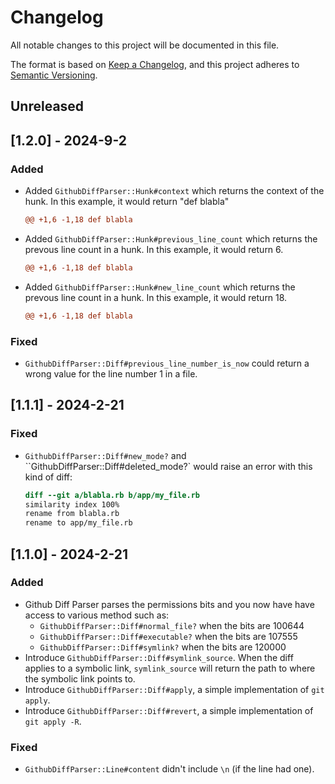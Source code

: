 # Changelog
All notable changes to this project will be documented in this file.

The format is based on [Keep a Changelog](https://keepachangelog.com/en/1.0.0/),
and this project adheres to [Semantic Versioning](https://semver.org/spec/v2.0.0.html).

## Unreleased

## [1.2.0] - 2024-9-2
### Added
- Added `GithubDiffParser::Hunk#context` which returns the context of the hunk.
  In this example, it would return "def blabla"
  ```diff
  @@ +1,6 -1,18 def blabla
  ```

- Added `GithubDiffParser::Hunk#previous_line_count` which returns the prevous line count in a hunk.
  In this example, it would return 6.
  ```diff
  @@ +1,6 -1,18 def blabla
  ```

- Added `GithubDiffParser::Hunk#new_line_count` which returns the prevous line count in a hunk.
  In this example, it would return 18.
  ```diff
  @@ +1,6 -1,18 def blabla
  ```

### Fixed
- `GithubDiffParser::Diff#previous_line_number_is_now` could return a wrong value
  for the line number 1 in a file.

## [1.1.1] - 2024-2-21
### Fixed
- `GithubDiffParser::Diff#new_mode?` and ``GithubDiffParser::Diff#deleted_mode?` would raise
  an error with this kind of diff:

  ```diff
  diff --git a/blabla.rb b/app/my_file.rb
  similarity index 100%
  rename from blabla.rb
  rename to app/my_file.rb
  ```

## [1.1.0] - 2024-2-21
### Added
- Github Diff Parser parses the permissions bits and you now have have access to various method
  such as:
  - `GithubDiffParser::Diff#normal_file?` when the bits are 100644
  - `GithubDiffParser::Diff#executable?` when the bits are 107555
  - `GithubDiffParser::Diff#symlink?` when the bits are 120000
- Introduce `GithubDiffParser::Diff#symlink_source`. When the diff applies to a symbolic link, `symlink_source` will
  return the path to where the symbolic link points to.
- Introduce `GithubDiffParser::Diff#apply`, a simple implementation of `git apply`.
- Introduce `GithubDiffParser::Diff#revert`, a simple implementation of `git apply -R`.

### Fixed
- `GithubDiffParser::Line#content` didn't include `\n` (if the line had one).
